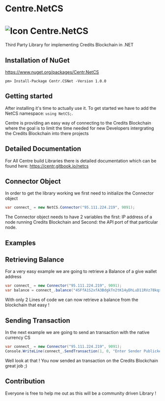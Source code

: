 # Centre.NetCS
# ![Icon](https://centr.tech/wp-content/uploads/CENTR-Concept-Logo-1.png) Centre.NetCS
Third Party Library for implementing Credits Blockchain in .NET

## Installation of NuGet
https://www.nuget.org/packages/Centr.NetCS
```
pm> Install-Package Centr.CSNet -Version 1.0.0
```

## Getting started

After installing it's time to actually use it. To get started we have to add the NetCS namespace:  `using NetCS;`.

Centre is providing an easy way of connecting to the Credits Blockchain where the goal is to limit the time needed for new Developers intergrating the Credits Blockchain into there projects

## Detailed Documentation

For All Centre build Libraries there is detailed documentation which can be found here:
https://centr.gitbook.io/netcs

## Connector Object

In order to get the library working we first need to initialize the Connector object
```csharp
var connect_ = new NetCS.Connector("95.111.224.219", 9091);
```
The Connector object needs to have 2 variables the first: IP address of a node running Credits Blockchain and Second: the API port of that particular node.

## Examples
Retrieving Balance
--
For a very easy example we are going to retrieve a Balance of a give wallet address
```csharp
var connect_ = new Connector("95.111.224.219", 9091);
var balance = connect_.balance("4SFfA1S2xfA3BdgkTn2tK14yDhLuD11RVz78kqx35jct");
```
With only 2 Lines of code we can now retrieve a balance from the blockchain that easy !

Sending Transaction
--
In the next example we are going to send an transaction with the native currency CS
```csharp
var connect_ = new Connector("95.111.224.219", 9091);
Console.WriteLine(connect_.SendTransaction(1, 0, "Enter Sender Publickey", "Enter Sender Privatekey", "Enter Receiver Publickey"));
```
Well look at that ! You now sended an transaction on the Credits Blockchain great job ;)

## Contribution

Everyone is free to help me out as this will be a community driven Library !
